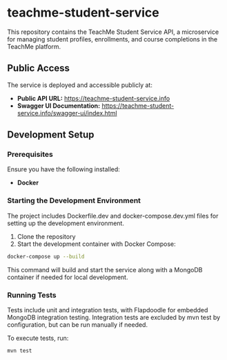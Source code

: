 # teachme-student-service

This repository contains the TeachMe Student Service API, a microservice for managing student profiles, enrollments, and course completions in the TeachMe platform.

## Public Access

The service is deployed and accessible publicly at:

- **Public API URL:** https://teachme-student-service.info
- **Swagger UI Documentation:** https://teachme-student-service.info/swagger-ui/index.html

## Development Setup

### Prerequisites

Ensure you have the following installed:

- **Docker**

### Starting the Development Environment

The project includes Dockerfile.dev and docker-compose.dev.yml files for setting up the development environment.

1. Clone the repository
2. Start the development container with Docker Compose:

```bash
docker-compose up --build
```

This command will build and start the service along with a MongoDB container if needed for local development.

### Running Tests

Tests include unit and integration tests, with Flapdoodle for embedded MongoDB integration testing.
Integration tests are excluded by mvn test by configuration, but can be run manually if needed.

To execute tests, run:

```bash
mvn test
```
